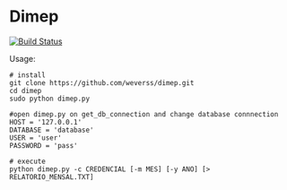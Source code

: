# Dimep

[![Build Status](https://travis-ci.org/weverss/dimep.svg?branch=master)](https://travis-ci.org/weverss/dimep)

Usage:

```
# install
git clone https://github.com/weverss/dimep.git
cd dimep
sudo python dimep.py

#open dimep.py on get_db_connection and change database connnection
HOST = '127.0.0.1'
DATABASE = 'database'
USER = 'user'
PASSWORD = 'pass'

# execute
python dimep.py -c CREDENCIAL [-m MES] [-y ANO] [> RELATORIO_MENSAL.TXT]
```
